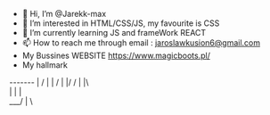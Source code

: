 - 👋 Hi, I’m @Jarekk-max
- 👀 I’m interested in HTML/CSS/JS, my favourite is CSS
- 🌱 I’m currently learning JS and frameWork REACT
- 📫 How to reach me through email : jaroslawkusion6@gmail.com
- My Bussines WEBSITE https://www.magicboots.pl/
- My hallmark 

-------  |  /
      |  | /
      |  |/ 
   /  |  |\   
  |   |  | \
  \___/  |  \ 

